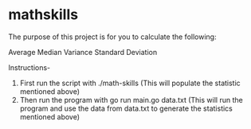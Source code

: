 # mathskills

The purpose of this project is for you to calculate the following:

Average
Median
Variance
Standard Deviation

Instructions-

1. First run the script with ./math-skills (This will populate the statistic mentioned above)
2. Then run the program with go run main.go data.txt (This will run the program and use the data from data.txt to generate the statistics mentioned above)

